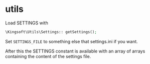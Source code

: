 # utils

Load SETTINGS with
```php
\Kingsoft\Utils\Settings:: getSettings();
```

Set `SETTINGS_FILE` to something else that settings.ini if you want.

After this the SETTINGS constant is available with an array of arrays containing the content of the settings file.
